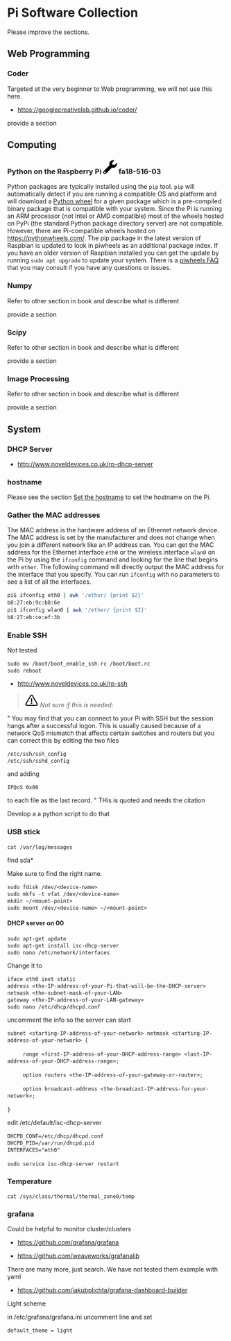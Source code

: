 # Pi Software Collection

Please improve the sections.

## Web Programming

### Coder

Targeted at the very beginner to Web programming, we will not use this
here.

* <https://googlecreativelab.github.io/coder/>

provide a section

## Computing

### Python on the Raspberry Pi ![Construction](images/construction.png) fa18-516-03

Python packages are typically installed using the `pip` tool. `pip` will
automatically detect if you are running a compatible OS and platform and will
download a [Python wheel](https://pythonwheels.com/) for a given package which
is a pre-compiled binary package that is compatible with your system. Since the
Pi is running an ARM processor (not Intel or AMD compatible) most of the wheels
hosted on PyPi (the standard Python package directory server) are not
compatible. However, there are Pi-compatible wheels hosted on
https://pythonwheels.com/. The pip package in the latest version of Raspbian is
updated to look in piwheels as an additional package index. If you have an older
version of Raspbian installed you can get the update by running
`sudo apt upgrade` to update your system. There is a
[piwheels FAQ](https://www.piwheels.hostedpi.com/faq.html) that you may consult
if you have any questions or issues.

### Numpy

Refer to other section in book and describe what is different

provide a section

### Scipy

Refer to other section in book and describe what is different

provide a section

### Image Processing

Refer to other section in book and describe what is different

provide a section

## System

### DHCP Server

* <http://www.noveldevices.co.uk/rp-dhcp-server>

### hostname

Please see the section [Set the hostname](#s-pi-set-hostname) to set the
hostname on the Pi.

### Gather the MAC addresses

The MAC address is the hardware address of an Ethernet network device. The MAC
address is set by the manufacturer and does not change when you join a different
network like an IP address can. You can get the MAC address for the Ethernet
interface `eth0` or the wireless interface `wlan0` on the Pi by using the
`ifconfig` command and looking for the line that begins with `ether`. The
following command will directly output the MAC address for the interface that
you specify. You can run `ifconfig` with no parameters to see a list of all the
interfaces.

```bash
pi$ ifconfig eth0 | awk '/ether/ {print $2}'
b8:27:eb:9c:b8:6e
pi$ ifconfig wlan0 | awk '/ether/ {print $2}'
b8:27:eb:ce:ef:3b
```

### Enable SSH

Not tested

    sudo mv /boot/boot_enable_ssh.rc /boot/boot.rc
    sudo reboot

* <http://www.noveldevices.co.uk/rp-ssh>

> ![Warning](images/warning.png) *Not sure if this is needed:*

" You may find that you can connect to your Pi with SSH but the session
hangs after a successful logon. This is usually caused because of a
network QoS mismatch that affects certain switches and routers but you
can correct this by editing the two files

    /etc/ssh/ssh_config
    /etc/ssh/sshd_config

and adding

    IPQoS 0x00

to each file as the last record.  " THis is quoted and needs the citation

Develop a a python script to do that

### USB stick

    cat /var/log/messages

find sda\*

Make sure to find the right name.

    sudo fdisk /dev/<device-name>
    sudo mkfs -t vfat /dev/<device-name>
    mkdir ~/<mount-point>
    sudo mount /dev/<device-name> ~/<mount-point>

#### DHCP server on 00

    sudo apt-get update
    sudo apt-get install isc-dhcp-server
    sudo nano /etc/network/interfaces

Change it to

    iface eth0 inet static
    address <the-IP-address-of-your-Pi-that-will-be-the-DHCP-server>
    netmask <the-subnet-mask-of-your-LAN>
    gateway <the-IP-address-of-your-LAN-gateway>
    sudo nano /etc/dhcp/dhcpd.conf

uncomment the info so the server can start

    subnet <starting-IP-address-of-your-network> netmask <starting-IP-address-of-your-network> {

         range <first-IP-address-of-your-DHCP-address-range> <last-IP-address-of-your-DHCP-address-range>;

         option routers <the-IP-address-of-your-gateway-or-router>;

         option broadcast-address <the-broadcast-IP-address-for-your-network>;

    }

edit /etc/default/isc-dhcp-server

    DHCPD_CONF=/etc/dhcp/dhcpd.conf
    DHCPD_PID=/var/run/dhcpd.pid
    INTERFACES="eth0"

    sudo service isc-dhcp-server restart

### Temperature

    cat /sys/class/thermal/thermal_zone0/temp

### grafana

Could be helpful to monitor cluster/clusters

* <https://github.com/grafana/grafana>

* <https://github.com/weaveworks/grafanalib>

There are many more, just search. We have not tested them example with
yaml

* <https://github.com/jakubplichta/grafana-dashboard-builder>

Light scheme

in /etc/grafana/grafana.ini uncomment line and set

    default_theme = light 
